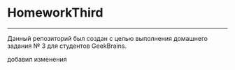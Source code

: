 # HomeworkThird

---

Данный репозиторий был создан с целью выполнения домашнего задания № 3 для студентов GeekBrains.

добавил изменения